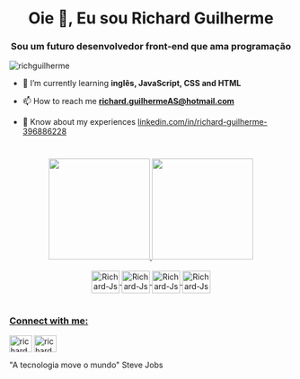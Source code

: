 <h1 align="center">Oie 👋, Eu sou Richard Guilherme</h1>
<h3 align="center">Sou um futuro desenvolvedor front-end que ama programação</h3>

<p align="left"> <img src="https://komarev.com/ghpvc/?username=richguilherme&label=Profile%20views&color=0e75b6&style=flat" alt="richguilherme" /> </p>

- 📖 I’m currently learning **inglês, JavaScript, CSS and HTML**

- 📫 How to reach me **richard.guilhermeAS@hotmail.com**

- 📄 Know about my experiences [linkedin.com/in/richard-guilherme-396886228](linkedin.com/in/richard-guilherme-396886228)

#

<div align="center">
  <a href="https://github.com/RichGuilherme">
  <img height="180em" src="https://github-readme-stats.vercel.app/api?username=RichGuilherme&show_icons=true&theme=radical&include_all_commits=true&count_private=true"/>
  <img height="180em" src="https://github-readme-stats.vercel.app/api/top-langs/?username=RichGuilherme&layout=compact&langs_count=7&theme=radical"/>
</div>
<div align="center" style="display: inline_block"><br> 
<img align="center" alt="Richard-Js" height="40" width="50"src="https://cdn.jsdelivr.net/gh/devicons/devicon/icons/javascript/javascript-original.svg" />
<img align="center" alt="Richard-Js" height="40" width="50"src="https://cdn.jsdelivr.net/gh/devicons/devicon/icons/css3/css3-original-wordmark.svg" />  
<img align="center" alt="Richard-Js" height="40" width="50"src="https://cdn.jsdelivr.net/gh/devicons/devicon/icons/html5/html5-original-wordmark.svg" />
<img align="center" alt="Richard-Js" height="40" width="50"src="https://cdn.jsdelivr.net/gh/devicons/devicon/icons/git/git-original.svg" />
</div>
  
#          
            
<h3 align="left">Connect with me:</h3>
<p align="left">
<a href="https://linkedin.com/in/richard guilherme" target="blank"><img align="center" src="https://raw.githubusercontent.com/rahuldkjain/github-profile-readme-generator/master/src/images/icons/Social/linked-in-alt.svg" alt="richard guilherme" height="30" width="40" /></a>
<a href="https://instagram.com/richard_guilh" target="blank"><img align="center" src="https://raw.githubusercontent.com/rahuldkjain/github-profile-readme-generator/master/src/images/icons/Social/instagram.svg" alt="richard_guilh" height="30" width="40" /></a>
</p>  
  
"A tecnologia move o mundo" Steve Jobs 

